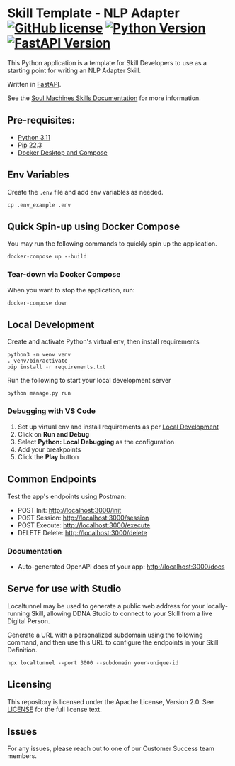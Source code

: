 # Skill Template - NLP Adapter <br/>[![GitHub license](https://img.shields.io/badge/license-Apache%202.0-blue)](./LICENSE) [![Python Version](https://img.shields.io/badge/python-v3.11-blue)](https://www.python.org/) [![FastAPI Version](https://img.shields.io/badge/fastAPI-v0.85.1-blue)](https://pypi.org/project/fastapi/)

This Python application is a template for Skill Developers to use as a starting point for writing an NLP Adapter Skill.

Written in [FastAPI](https://fastapi.tiangolo.com/).

See the [Soul Machines Skills Documentation](https://docs.soulmachines.com/skills-api) for more information.

## Pre-requisites:

- [Python 3.11](https://www.python.org/)
- [Pip 22.3](https://pip.pypa.io/en/stable/cli/pip_install/)
- [Docker Desktop and Compose](https://docs.docker.com/compose/install/)

## Env Variables

Create the `.env` file and add env variables as needed.

```
cp .env_example .env
```

## Quick Spin-up using Docker Compose

You may run the following commands to quickly spin up the application.

```
docker-compose up --build
```

### Tear-down via Docker Compose

When you want to stop the application, run:

```
docker-compose down
```

## Local Development

Create and activate Python's virtual env, then install requirements

```
python3 -m venv venv
. venv/bin/activate
pip install -r requirements.txt
```

Run the following to start your local development server

```
python manage.py run
```

### Debugging with VS Code

1. Set up virtual env and install requirements as per [Local Development](#local-development)
2. Click on **Run and Debug**
3. Select **Python: Local Debugging** as the configuration
4. Add your breakpoints
5. Click the **Play** button

## Common Endpoints

Test the app's endpoints using Postman:

- POST Init: [http://localhost:3000/init]()
- POST Session: [http://localhost:3000/session]()
- POST Execute: [http://localhost:3000/execute]()
- DELETE Delete: [http://localhost:3000/delete]()

### Documentation

- Auto-generated OpenAPI docs of your app: [http://localhost:3000/docs]()

## Serve for use with Studio

Localtunnel may be used to generate a public web address for your locally-running Skill, allowing DDNA Studio to connect to your Skill from a live Digital Person.

Generate a URL with a personalized subdomain using the following command, and then use this URL to configure the endpoints in your Skill Definition.

```
npx localtunnel --port 3000 --subdomain your-unique-id
```

## Licensing
This repository is licensed under the Apache License, Version 2.0. See
[LICENSE](./LICENSE) for the full license text.

## Issues
For any issues, please reach out to one of our Customer Success team members.